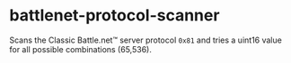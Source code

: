 # battlenet-protocol-scanner
Scans the Classic Battle.net&trade; server protocol `0x81` and tries a uint16 value for all possible combinations (65,536).
